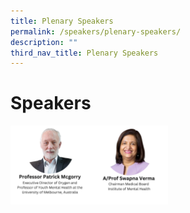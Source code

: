 ```yaml
---
title: Plenary Speakers
permalink: /speakers/plenary-speakers/
description: ""
third_nav_title: Plenary Speakers
---
```

#  Speakers

<div style="display: flex; flex-wrap: wrap;">
  <div style="flex-basis: 25%; max-width: 25%;">
    <a href="/speakers/track-speakers/prof-swapna-verma/"><img alt="track speakers 1" src="/images/SpeakersPhoto/patrickmcgorrytn.png"></a>
  </div>
  <div style="flex-basis: 25%; max-width: 25%;">
    <a href="/speakers/plenary-speakers/speaker-2/"><img alt="plenary speakers 2" src="/images/SpeakersPhoto/swapnavermatn.png"></a>
  </div>

</div>